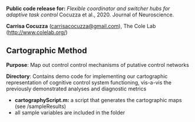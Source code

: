 **Public code release for:** *Flexible coordinator and switcher hubs for adaptive task control* Cocuzza et al., 2020. Journal of Neuroscience.

**Carrisa Cocuzza** (carrisacocuzza@gmail.com), The Cole Lab (http://www.colelab.org/)  

## Cartographic Method
**Purpose**: Map out control control mechanisms of putative control networks

**Directory**: Contains demo code for implementing our cartographic representation of cognitive control system functioning, vis-a-vis the previously demonstrated analyses and diagnostic metrics
  - **cartographyScript.m:** a script that generates the cartographic maps (see /sampleResults)
  - all sample variables are included in the folder 
